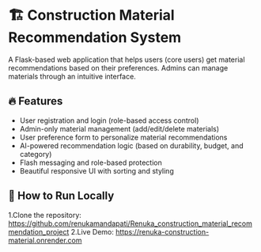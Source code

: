 # 🏗️ Construction Material Recommendation System

A Flask-based web application that helps users (core users) get material recommendations based on their preferences. Admins can manage materials through an intuitive interface.

## 🔥 Features

- User registration and login (role-based access control)
- Admin-only material management (add/edit/delete materials)
- User preference form to personalize material recommendations
- AI-powered recommendation logic (based on durability, budget, and category)
- Flash messaging and role-based protection
- Beautiful responsive UI with sorting and styling

## 🚀 How to Run Locally

1.Clone the repository:
   https://github.com/renukamandapati/Renuka_construction_material_recommendation_project
2.Live Demo:
   https://renuka-construction-material.onrender.com
